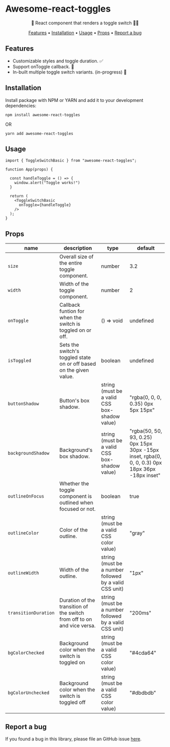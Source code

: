 <h1>Awesome-react-toggles</h1>

<p align="center">🚀 React component that renders a toggle switch 🔘✅ </p>

<p align="center">
  <a href="#features">Features</a> •
  <a href="#installation">Installation</a> •
  <a href="#usage">Usage</a> •
  <a href="#props">Props</a> •
  <a href="#report-a-bug">Report a bug</a>
</p>

## Features
- Customizable styles and toggle duration. ✅
- Support onToggle callback. 🔄
- In-built multiple toggle switch variants. (in-progress) 🚀

## Installation
Install package with NPM or YARN and add it to your development dependencies:
```
npm install awesome-react-toggles
```
OR
```
yarn add awesome-react-toggles
```

## Usage
```
import { ToggleSwitchBasic } from "awesome-react-toggles";

function App(props) {

  const handleToggle = () => {
    window.alert("Toggle works!")
  }

  return (
    <ToggleSwitchBasic
      onToggle={handleToggle}
    />
  );
}
```

## Props
| name | description | type | default |
|---|---|---|---|
| `size` | Overall size of the entire toggle component. | number | 3.2 |
| `width` | Width of the toggle component. | number | 2 |
| `onToggle` | Callback funtion for when the switch is toggled on or off. | () => void | undefined |
| `isToggled` | Sets the switch's toggled state on or off based on the given value. | boolean | undefined |
| `buttonShadow` | Button's box shadow. | string (must be a valid CSS box-shadow value) | "rgba(0, 0, 0, 0.35) 0px 5px 15px" |
| `backgroundShadow` | Background's box shadow. | string (must be a valid CSS box-shadow value) | "rgba(50, 50, 93, 0.25) 0px 15px 30px -15px inset, rgba(0, 0, 0, 0.3) 0px 18px 36px -18px inset" |
| `outlineOnFocus` | Whether the toggle component is outlined when focused or not. | boolean | true |
| `outlineColor` | Color of the outline. | string (must be a valid CSS color value) | "gray" |
| `outlineWidth` | Width of the outline. | string (must be a number followed by a valid CSS unit) | "1px" |
| `transitionDuration` | Duration of the transition of the switch from off to on and vice versa. | string (must be a number followed by a valid CSS unit) | "200ms" |
| `bgColorChecked` | Background color when the switch is toggled on | string (must be a valid CSS color value) | "#4cda64" |
| `bgColorUnchecked` | Background color when the switch is toggled off | string (must be a valid CSS color value) | "#dbdbdb" |

## Report a bug
If you found a bug in this library, please file an GitHub issue [here](https://github.com/zaidsidd360/awesome-react-toggles/issues).
